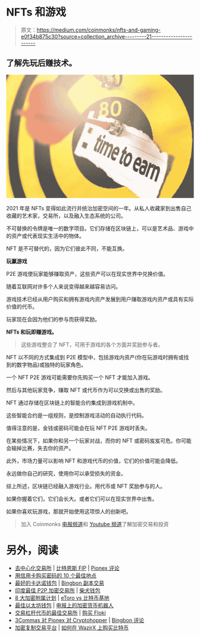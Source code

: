 # NFTs 和游戏

> 原文：<https://medium.com/coinmonks/nfts-and-gaming-e0f34b875c30?source=collection_archive---------21----------------------->

## 了解先玩后赚技术。

![](img/07abab95d33d90e731bf016e2b594b9b.png)

2021 年是 NFTs 变得如此流行并统治加密空间的一年。从私人收藏家到出售自己收藏的艺术家，交易所，以及融入生态系统的公司。

不可替换的令牌是唯一的数字项目。它们存储在区块链上，可以是艺术品、游戏中的资产或代表现实生活中的物体。

NFT 是不可替代的，因为它们彼此不同，不能互换。

**玩赢游戏**

P2E 游戏使玩家能够赚取资产，这些资产可以在现实世界中兑换价值。

随着互联网对许多个人来说变得越来越容易访问。

游戏技术已经从用户购买和拥有游戏内资产发展到用户赚取游戏内资产或具有实际价值的代币。

玩家现在会因为他们的参与而获得奖励。

**NFTs 和玩即赚游戏。**

> 这些游戏整合了 NFT，可用于游戏的各个方面并奖励参与者。

NFT 以不同的方式集成到 P2E 模型中，包括游戏内资产(你在玩游戏时拥有或找到的数字物品)或独特的玩家角色。

一个 NFT P2E 游戏可能需要你先购买一个 NFT 才能加入游戏。

然后与其他玩家竞争，赚取 NFT 或代币作为可以交换或出售的奖励。

NFT 通过存储在区块链上的智能合约集成到游戏机制中。

这些智能合约是一组规则，是控制游戏活动的自动执行代码。

值得注意的是，金钱或密码可能会在玩 NFT P2E 游戏时丢失。

在某些情况下，如果你和另一个玩家对战，而你的 NFT 或密码岌岌可危。你可能会输掉比赛，失去你的资产。

此外，市场力量可以影响 NFT 和游戏代币的价值，它们的价值可能会降低。

永远做你自己的研究，使用你可以承受损失的资金。

综上所述，区块链已经融入游戏行业。用代币或 NFT 奖励参与的人。

如果你握着它们，它们会长大。或者它们可以在现实世界中出售。

如果你喜欢玩游戏，那就开始使用这项惊人的创新吧。

> 加入 Coinmonks [电报频道](https://t.me/coincodecap)和 [Youtube 频道](https://www.youtube.com/c/coinmonks/videos)了解加密交易和投资

# 另外，阅读

*   [去中心化交易所](https://coincodecap.com/what-are-decentralized-exchanges) | [比特恩斯 FIP](https://coincodecap.com/bitbns-fip) | [Pionex 评论](https://coincodecap.com/pionex-review-exchange-with-crypto-trading-bot)
*   [用信用卡购买密码的 10 个最佳地点](https://coincodecap.com/buy-crypto-with-credit-card)
*   [最好的卡达诺钱包](https://coincodecap.com/best-cardano-wallets) | [Bingbon 副本交易](https://coincodecap.com/bingbon-copy-trading)
*   [印度最佳 P2P 加密交易所](https://coincodecap.com/p2p-crypto-exchanges-in-india) | [柴犬钱包](https://coincodecap.com/baby-shiba-inu-wallets)
*   [8 大加密附属计划](https://coincodecap.com/crypto-affiliate-programs) | [eToro vs 比特币基地](https://coincodecap.com/etoro-vs-coinbase)
*   [最佳以太坊钱包](https://coincodecap.com/best-ethereum-wallets) | [电报上的加密货币机器人](https://coincodecap.com/telegram-crypto-bots)
*   [交易杠杆代币的最佳交易所](https://coincodecap.com/leveraged-token-exchanges) | [购买 Floki](https://coincodecap.com/buy-floki-inu-token)
*   [3Commas 对 Pionex 对 Cryptohopper](https://coincodecap.com/3commas-vs-pionex-vs-cryptohopper) | [Bingbon 评论](https://coincodecap.com/bingbon-review)
*   [加密复制交易平台](/coinmonks/top-10-crypto-copy-trading-platforms-for-beginners-d0c37c7d698c) | [如何在 WazirX 上购买比特币](/coinmonks/buy-bitcoin-on-wazirx-2d12b7989af1)